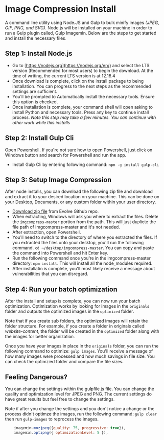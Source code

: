 # Image Compression Install
A command line utility using Node.JS and Gulp to bulk minify images *(JPEG, GIF, PNG, and SVG)*. Node.js will be installed on your machine in order to run a Gulp plugin called, Gulp Imagemin. Below are the steps to get started and install the necessary files. 

## Step 1: Install Node.js
- Go to [https://nodejs.org](https://nodejs.org/en/) and select the LTS version (Recommended for most users) to begin the download. At the time of writing, the current LTS version is at 12.18.4
- Once download is complete, click on the install package to being installation. You can progress to the next steps as the recommended settings are sufficient. 
- You'll be prompted to Automatically install the necessary tools. Ensure this option is checked.
- Once installation is complete, your command shell will open asking to install Python and necessary tools. Press any key to continue install process. *Note this step may take a few minutes. You can continue with other work while this installs*

## Step 2: Install Gulp Cli
Open Powershell. If you're not sure how to open Powershell, just click on Windows button and search for Powershell and run the app.
- Install Gulp Cli by entering following command: `npm -g install gulp-cli`


## Step 3: Setup Image Compression
After node installs, you can download the following zip file and download and extract it to your desired location on your machine. This can be done on your Desktop, Documents, or any custom folder within your user directory.

- [Download zip file](https://github.com/alexf-evolve/imgcompress/archive/master.zip) from Evolve Github repo.
- When extracting, Windows will ask you where to extract the files. Delete the `imgcompress-master` portion from the path. This will just duplicte the file path of imgcompress-master and it's not needed. 
- After extraction, open Powershell.
- You'll need to switch to the directory of where you extracted the files. If you extracted the files onto your desktop, you'll run the following command. `cd ~/desktop/imgcompress-master`. You can copy and paste the command into Powershell and hit Enter key.
- Run the following command once you're in the imgcompress-master directory: `npm install`. This will install all the node_modules required.
- After installatin is complete, you'll most likely receive a message about vulnerabilities that you can disregard. 

## Step 4: Run your batch optimization
After the install and setup is complete, you can now run your batch optimization. Optimization works by looking for images in the `originals` folder and outputs the optimized images in the `optimized` folder. 

Note that if you create sub folders, the optimized images will retain the folder structure. For example, if you create a folder in originals called *website-content*, the folder will be created in the `optimized` folder along with the images for better organization.

Once you have your images in place in the `originals` folder, you can run the following command to optimize: `gulp images`. You'll receive a message of how many images were processed and how much savings in file size. You can check the optimzied folder and compare the file sizes.

## Feeling Dangerous?
You can change the settings within the gulpfile.js file. You can change the quality and optimization level for JPEG and PNG. The current settings do have great results but feel free to change the settings. 

Note if after you change the settings and you don't notice a change or the process didn't optimze the images, run the following command: `gulp clear` then run `gulp-images` to reprocess the images. 

~~~ js
	imagemin.mozjpeg({quality: 75, progressive: true}),
	imagemin.optipng({ optimizationLevel: 5 }),
~~~
